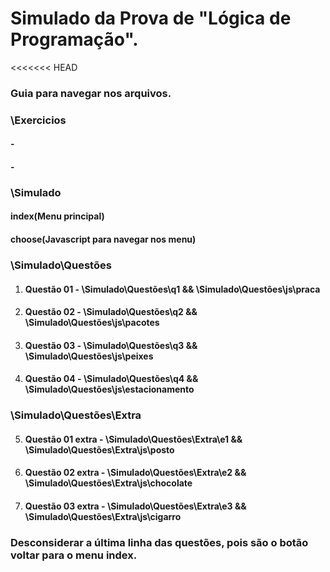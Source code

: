 # Simulado da Prova de "Lógica de Programação".
<<<<<<< HEAD
### Guia para navegar nos arquivos. 

### \Exercicios
#### -
#### -

### \Simulado
#### index(Menu principal)
#### choose(Javascript para navegar nos menu)

### \Simulado\Questões
1. #### Questão 01 - \Simulado\Questões\q1 && \Simulado\Questões\js\praca
2. #### Questão 02 - \Simulado\Questões\q2 && \Simulado\Questões\js\pacotes
3. #### Questão 03 - \Simulado\Questões\q3 && \Simulado\Questões\js\peixes
4. #### Questão 04 - \Simulado\Questões\q4 && \Simulado\Questões\js\estacionamento

### \Simulado\Questões\Extra
5. #### Questão 01 extra - \Simulado\Questões\Extra\e1 && \Simulado\Questões\Extra\js\posto
6. #### Questão 02 extra - \Simulado\Questões\Extra\e2 && \Simulado\Questões\Extra\js\chocolate
7. #### Questão 03 extra - \Simulado\Questões\Extra\e3 && \Simulado\Questões\Extra\js\cigarro

### Desconsiderar a última linha das questões, pois são o botão voltar para o menu index.